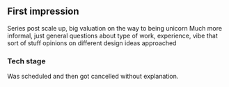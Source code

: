 ## First impression

Series post scale up, big valuation on the way to being unicorn
Much more informal, just general questions about type of work, experience, vibe that sort of stuff
opinions on different design ideas approached 


### Tech stage

Was scheduled and then got cancelled without explanation. 